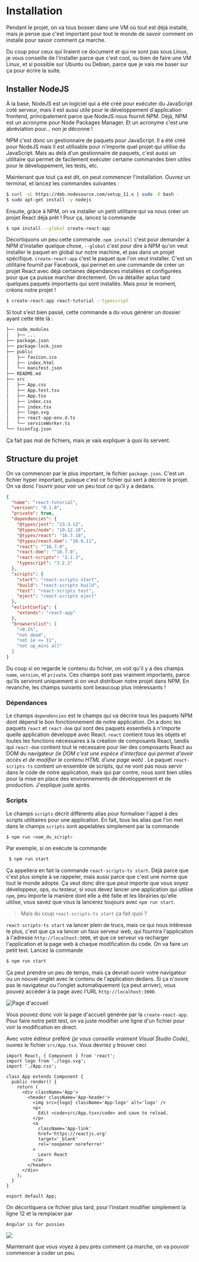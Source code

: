 # Installation

Pendant le projet, on va tous bosser dans une VM où tout est déjà installé, mais je pense que c'est important pour tout le monde de savoir comment on installe pour savoir comment ça marche.

Du coup pour ceux qui liraient ce document et qui ne sont pas sous Linux, je vous conseille de l'installer parce que c'est cool, ou bien de faire une VM Linux, et si possible sur Ubuntu ou Debian, parce que je vais me baser sur ça pour écrire la suite.

## Installer NodeJS

À la base, NodeJS est un logiciel qui a été créé pour exécuter du JavaScript coté serveur, mais il est aussi utile pour le développement d'application frontend, principalement parce que NodeJS nous fournit NPM.  Déjà, NPM est un acronyme pour Node Packages Manager. Et un acronyme c'est une abréviation pour... non je déconne !

NPM c'est donc un gestionnaire de paquets pour JavaScript. Il a été créé pour NodeJS mais il est utilisable pour n'importe quel projet qui utilise du JavaScript. Mais au delà d'un gestionnaire de paquets, c'est aussi un utilitaire qui permet de facilement exécuter certaine commandes bien utiles pour le développement, les tests, etc.

Maintenant que tout ça est dit, on peut commencer l'installation. Ouvrez un terminal, et lancez les commandes suivantes :

```bash
$ curl -sL https://deb.nodesource.com/setup_11.x | sudo -E bash -
$ sudo apt-get install -y nodejs
```

Ensuite, grâce à NPM, on va installer un petit utilitaire qui va nous créer un projet React déjà prêt ! Pour ça, lancez la commande

```bash
$ npm install --global create-react-app
```

Décortiquons un peu cette commande. `npm install` c'est pour demander à NPM d'installer quelque chose, `--global` c'est pour dire à NPM qu'on veut installer le paquet en global sur notre machine, et pas dans un projet spécifique. `create-react-app` c'est le paquet que l'on veut installer. C'est un utilitaire fournit par Facebook, qui permet en une commande de créer un projet React avec déjà certaines dépendances installées et configurées pour que ça puisse marcher directement. On va détailler aplus tard quelques paquets importants qui sont installés. Mais pour le moment, créons notre projet !

```bash
$ create-react-app react-tutorial --typescript
```

Si tout s'est bien passé, cette commande a du vous générer un dossier ayant cette tête là :

```bash
├── node_modules
│   ├── ...
├── package.json
├── package-lock.json
├── public
│   ├── favicon.ico
│   ├── index.html
│   └── manifest.json
├── README.md
├── src
│   ├── App.css
│   ├── App.test.tsx
│   ├── App.tsx
│   ├── index.css
│   ├── index.tsx
│   ├── logo.svg
│   ├── react-app-env.d.ts
│   └── serviceWorker.ts
└── tsconfig.json

```

Ça fait pas mal de fichiers, mais je vais expliquer à quoi ils servent.

## Structure du projet

On va commencer par le plus important, le fichier `package.json`. C'est un fichier hyper important, puisque c'est ce fichier qui sert à décrire le projet. On va donc l'ouvrir pour voir un peu tout ce qu'il y a dedans.

```json
{
  "name": "react-tutorial",
  "version": "0.1.0",
  "private": true,
  "dependencies": {
    "@types/jest": "23.3.12",
    "@types/node": "10.12.18",
    "@types/react": "16.7.18",
    "@types/react-dom": "16.0.11",
    "react": "^16.7.0",
    "react-dom": "^16.7.0",
    "react-scripts": "2.1.3",
    "typescript": "3.2.2"
  },
  "scripts": {
    "start": "react-scripts start",
    "build": "react-scripts build",
    "test": "react-scripts test",
    "eject": "react-scripts eject"
  },
  "eslintConfig": {
    "extends": "react-app"
  },
  "browserslist": [
    ">0.2%",
    "not dead",
    "not ie <= 11",
    "not op_mini all"
  ]
}
```

Du coup si on regarde le contenu du fichier, on voit qu'il y a des champs `name`, `version`, et `private`. Ces champs sont pas vraiment importants, parce qu'ils serviront uniquement si on veut distribuer notre projet dans NPM.
En revanche, les champs suivants sont beaucoup plus intéressants !

### Dépendances

Le champs `dependencies` est le champs qui va décrire tous les paquets NPM dont dépend le bon fonctionnement de notre application. On a donc les paquets `react` et `react-dom` qui sont des paquets essentiels à n'importe quelle application développé avec React. `react` contient tous les objets et toutes les fonctions nécessaires à la création de composants React, tandis qui `react-dom` contient tout le nécessaire pour lier des composants React au DOM du navigateur *(le DOM c'est une espèce d'interface qui permet d'avoir accès et de modifier le contenu HTML d'une page web)* .
Le paquet `react-scripts-ts` contient un ensemble de scripts, qui ne vont pas nous servir dans le code de notre application, mais qui par contre, nous sont bien utiles pour la mise en place des environnements de développement et de production. J'explique juste après.

### Scripts

Le champs `scripts` décrit différents alias pour formaliser l'appel à des scripts utilitaires pour une application. En fait, tous les alias que l'on met dans le champs `scripts` sont appelables simplement par la commande

```bash
$ npm run <nom_du_script>
```

 Par exemple, si on exécute la commande 

```bash 
 $ npm run start
```

Ça appellera en fait la commande `react-scripts-ts start`. Déjà parce que c'est plus simple à se rappeler, mais aussi parce que c'est une norme que tout le monde adopte. Ça veut donc dire que peut importe que vous soyez développeur, ops, ou testeur, si vous devez lancer une application qui utilise `npm`, peu importe la manière dont elle a été faite et les librairies qu'elle utilise, vous savez que vous la lancerez toujours avec ```npm run start```.

> Mais du coup `react-scripts-ts start` ça fait quoi ?

`react-scripts-ts start` va lancer plein de trucs, mais ce qui nous intéresse le plus, c'est que ça va lancer un faux serveur web, qui fournira l'application à l'adresse `http://localhost:3000`, et que ce serveur va recharger l'application et la page web à chaque modification du code. On va faire un petit test. Lancez la commande 

```bash
$ npm run start
```

Ça peut prendre un peu de temps, mais ça devrait ouvrir votre navigateur ou un nouvel onglet avec le contenu de l'application dedans. Si ça n'ouvre pas le navigateur ou l'onglet automatiquement (ça peut arriver), vous pouvez accéder à la page avec l'URL `http://localhost:3000`.

![Page d'accueil](./images/1.png)

Vous pouvez donc voir la page d'accueil générée par la `create-react-app`. Pour faire notre petit test, on va juste modifier une ligne d'un fichier pour voir la modification en direct.

Avec votre éditeur préféré *(je vous conseille vraiment Visual Studio Code)*, ouvrez le fichier `src/App.tsx`. Vous devriez y trouver ceci 

```tsx
import React, { Component } from 'react';
import logo from './logo.svg';
import './App.css';

class App extends Component {
  public render() {
    return (
      <div className='App'>
        <header className='App-header'>
          <img src={logo} className='App-logo' alt='logo' />
          <p>
            Edit <code>src/App.tsx</code> and save to reload.
          </p>
          <a
            className='App-link'
            href='https://reactjs.org'
            target='_blank'
            rel='noopener noreferrer'
          >
            Learn React
          </a>
        </header>
      </div>
    );
  }
}

export default App;
```

On décortiquera ce fichier plus tard, pour l'instant modifier simplement la ligne 12 et la remplacer par 

```
Angular is for pussies
```

![](./images/2.png)

Maintenant que vous voyez à peu près comment ça marche, on va pouvoir commencer à coder un peu.

